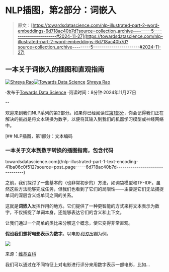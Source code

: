 # NLP插图，第2部分：词嵌入

> 原文：[https://towardsdatascience.com/nlp-illustrated-part-2-word-embeddings-6d718ac40b7d?source=collection_archive---------5-----------------------#2024-11-27](https://towardsdatascience.com/nlp-illustrated-part-2-word-embeddings-6d718ac40b7d?source=collection_archive---------5-----------------------#2024-11-27)

## 一本关于词嵌入的插图和直观指南

[](https://medium.com/@shreya.rao?source=post_page---byline--6d718ac40b7d--------------------------------)[![Shreya Rao](../Images/03f13be6f5f67783d32f0798f09a4f86.png)](https://medium.com/@shreya.rao?source=post_page---byline--6d718ac40b7d--------------------------------)[](https://towardsdatascience.com/?source=post_page---byline--6d718ac40b7d--------------------------------)[![Towards Data Science](../Images/a6ff2676ffcc0c7aad8aaf1d79379785.png)](https://towardsdatascience.com/?source=post_page---byline--6d718ac40b7d--------------------------------) [Shreya Rao](https://medium.com/@shreya.rao?source=post_page---byline--6d718ac40b7d--------------------------------)

·发布于[Towards Data Science](https://towardsdatascience.com/?source=post_page---byline--6d718ac40b7d--------------------------------) ·阅读时间：8分钟·2024年11月27日

--

欢迎来到我们NLP系列的第2部分。如果你已经阅读过[第1部分](https://medium.com/towards-data-science/nlp-illustrated-part-1-text-encoding-41ba06c0f512)，你会记得我们正在解决的挑战是将文本转换为数字，以便将其输入到我们的机器学习模型或神经网络中。

[](/nlp-illustrated-part-1-text-encoding-41ba06c0f512?source=post_page-----6d718ac40b7d--------------------------------) [## NLP插图，第1部分：文本编码

### 一本关于文本到数字转换的插图指南，包含代码

towardsdatascience.com](/nlp-illustrated-part-1-text-encoding-41ba06c0f512?source=post_page-----6d718ac40b7d--------------------------------)

之前，我们探讨了一些基本的（也非常初步的）方法，如词袋模型和TF-IDF。虽然这些方法能够完成任务，但我们也看到了它们的局限性——主要是它们无法捕捉单词的深层含义或单词之间的关系。

这就是**词嵌入**发挥作用的地方。它们提供了一种更智能的方式来将文本表示为数字，不仅捕捉了单词本身，还能够表达它们的含义和上下文。

让我们通过一个简单的类比来分解这个概念，使它变得非常直观。

**假设我们想将电影表示为数字**。以电影[*利刃出鞘*](https://www.imdb.com/title/tt8946378/?ref_=tt_mv_close)为例。

![](../Images/8ea3be3d4c56a98941190ebf0e83665d.png)

来源：[维基百科](https://en.wikipedia.org/wiki/Knives_Out#/media/File:Knives_Out_poster.jpeg)

我们可以通过在不同特征上对电影进行评分来用数字表示一部电影，比如…
